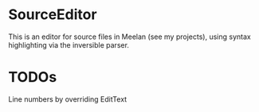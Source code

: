 # SourceEditor

This is an editor for source files in Meelan (see my projects), using syntax highlighting
via the inversible parser.

# TODOs

Line numbers by overriding EditText